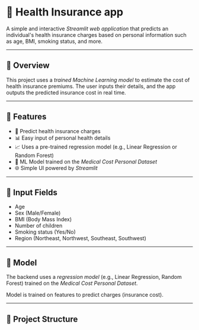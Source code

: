 # 🏥 Health Insurance app

A simple and interactive *Streamlit web application* that predicts an individual's health insurance charges based on personal information such as age, BMI, smoking status, and more.

---

## 📌 Overview

This project uses a *trained Machine Learning model* to estimate the cost of health insurance premiums. The user inputs their details, and the app outputs the predicted insurance cost in real time.

---

## 🚀 Features

- 🎯 Predict health insurance charges
- 📊 Easy input of personal health details
- 📈 Uses a pre-trained regression model (e.g., Linear Regression or Random Forest)
- 🧠 ML Model trained on the *Medical Cost Personal Dataset*
- 🌐 Simple UI powered by *Streamlit*

---

## 🧾 Input Fields

- Age  
- Sex (Male/Female)  
- BMI (Body Mass Index)  
- Number of children  
- Smoking status (Yes/No)  
- Region (Northeast, Northwest, Southeast, Southwest)

---

## 🧠 Model

The backend uses a *regression model* (e.g., Linear Regression, Random Forest) trained on the *Medical Cost Personal Dataset*.

Model is trained on features to predict charges (insurance cost).

---

## 📁 Project Structure
